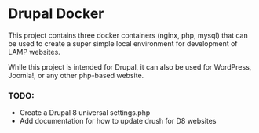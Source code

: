 # Drupal Docker
This project contains three docker containers (nginx, php, mysql) that can be used to create a super simple local environment for development of LAMP websites.

While this project is intended for Drupal, it can also be used for WordPress, Joomla!, or any other php-based website.

### TODO:
+ Create a Drupal 8 universal settings.php
+ Add documentation for how to update drush for D8 websites
